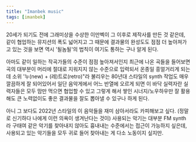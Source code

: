```yaml
---
title: "Imanbek music"
tags: [imanbek]
---
```


20세가 되기도 전에 그래미상을 수상한 이만벡이 그 이후로 제작사를 만든 것 같은데, 같이 협업하는 뮤지션의 폭도 넓어지고 그 때문에 결과물의 완성도도 점점 더 높아져가고 있는 것을 보면 역시 '될놈될'의 법칙이 여기도 통하는 구나 알게 된다.

아마도 같이 일하는 작곡가들의 수준이 점점 높아져서인지 최근에 나온 곡들을 들어보면 곡의 대부분이 머리에 절대로 지워지지 않는 수준으로 입력되서 온종일 흥얼거리게 되는데 소위 '누(new) + (레)트로(retro)"라 불리우는 80년대 스타일의 synth 작업도 매우 깔끔하게 잘 되어있어서 일단 음악게에서 어느 반열에 오르게 되면 이 바닥 실력자란 실력자들은 모두 맘만 먹으면 협업할 수 있고 그렇게 해서 쌓인 시너지/노우하우만 잘 활용해도 큰 노력없이도 좋은 결과물을 잘도 뽑아낼 수 있구나 하게 된다.

아니 그 보다도 2022년 스타일의 이 음악들을 재미 삼아서라도 카피해보고 싶다. (정말로 신기하다 나에게 이런 의욕이 생겨난다는 것이) 사용되는 악기는 대부분 FM synth라 구태여 같은 악기를 찾아내지 않아도 흉내내는 수준에서는 접근이 가능하지 싶은데, 사용되고 있는 악기들을 모두 귀로 들어 찾아내는 게 다소 노동이지 싶지만. 

